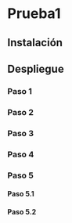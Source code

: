 # Prueba1
## Instalación
## Despliegue
### Paso 1
### Paso 2
### Paso 3
### Paso 4
### Paso 5
#### Paso 5.1
#### Paso 5.2